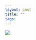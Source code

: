 ```yaml
--- 
layout: post
title: ""
tags: 
---
```

![](http://24.media.tumblr.com/tumblr_lofy7sj7wc1qmy8iho1_1280.jpg)

